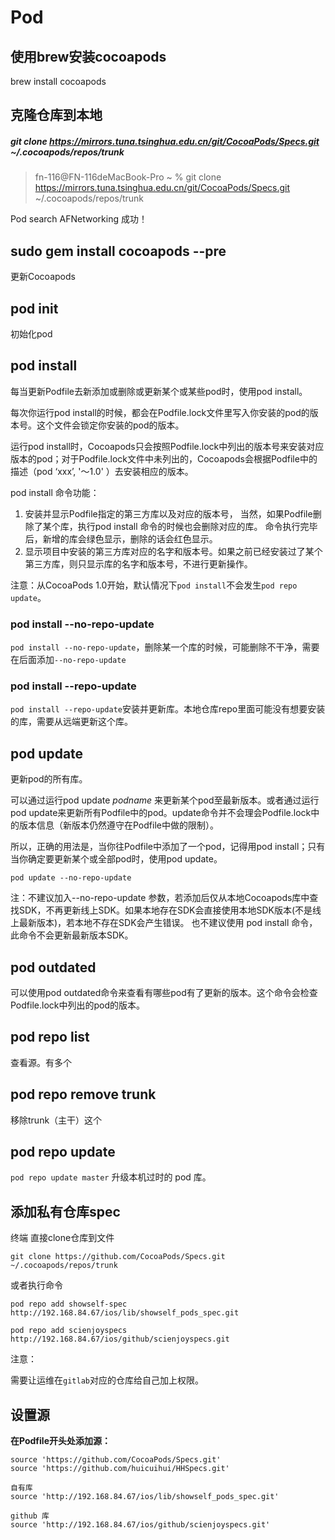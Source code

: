 # Pod

## 使用brew安装cocoapods

brew install cocoapods

## 克隆仓库到本地

##### git clone https://mirrors.tuna.tsinghua.edu.cn/git/CocoaPods/Specs.git ~/.cocoapods/repos/trunk

>fn-116@FN-116deMacBook-Pro ~ % git clone https://mirrors.tuna.tsinghua.edu.cn/git/CocoaPods/Specs.git ~/.cocoapods/repos/trunk

Pod search AFNetworking 成功！

## sudo gem install cocoapods --pre

更新Cocoapods

## pod init

初始化pod

## pod install

每当更新Podfile去新添加或删除或更新某个或某些pod时，使用pod install。

每次你运行pod install的时候，都会在Podfile.lock文件里写入你安装的pod的版本号。这个文件会锁定你安装的pod的版本。

运行pod install时，Cocoapods只会按照Podfile.lock中列出的版本号来安装对应版本的pod；对于Podfile.lock文件中未列出的，Cocoapods会根据Podfile中的描述（pod ‘xxx’, '～1.0' ）去安装相应的版本。

pod install 命令功能：

1. 安装并显示Podfile指定的第三方库以及对应的版本号，
   当然，如果Podfile删除了某个库，执行pod install 命令的时候也会删除对应的库。
   命令执行完毕后，新增的库会绿色显示，删除的话会红色显示。
2. 显示项目中安装的第三方库对应的名字和版本号。如果之前已经安装过了某个第三方库，则只显示库的名字和版本号，不进行更新操作。

注意：从CocoaPods 1.0开始，默认情况下`pod install`不会发生`pod repo update`。

### pod install --no-repo-update

`pod install --no-repo-update`，删除某一个库的时候，可能删除不干净，需要在后面添加`--no-repo-update`

### pod install --repo-update

`pod install --repo-update`安装并更新库。本地仓库repo里面可能没有想要安装的库，需要从远端更新这个库。

## pod update

更新pod的所有库。

可以通过运行pod update *podname* 来更新某个pod至最新版本。或者通过运行pod update来更新所有Podfile中的pod。update命令并不会理会Podfile.lock中的版本信息（新版本仍然遵守在Podfile中做的限制）。

所以，正确的用法是，当你往Podfile中添加了一个pod，记得用pod install；只有当你确定要更新某个或全部pod时，使用pod update。

`pod update --no-repo-update`

注：不建议加入--no-repo-update 参数，若添加后仅从本地Cocoapods库中查找SDK，不再更新线上SDK。如果本地存在SDK会直接使用本地SDK版本(不是线上最新版本)，若本地不存在SDK会产生错误。 也不建议使用 pod install 命令，此命令不会更新最新版本SDK。

## pod outdated

可以使用pod outdated命令来查看有哪些pod有了更新的版本。这个命令会检查Podfile.lock中列出的pod的版本。

## pod repo list

查看源。有多个

## pod repo remove trunk

移除trunk（主干）这个

## pod repo update

`pod repo update master` 升级本机过时的 pod 库。

## 添加私有仓库spec

终端 直接clone仓库到文件

```
git clone https://github.com/CocoaPods/Specs.git ~/.cocoapods/repos/trunk
```

或者执行命令

```
pod repo add showself-spec http://192.168.84.67/ios/lib/showself_pods_spec.git

pod repo add scienjoyspecs http://192.168.84.67/ios/github/scienjoyspecs.git
```

注意：

需要让运维在`gitlab`对应的仓库给自己加上权限。

## 设置源

**在Podfile开头处添加源：**

```
source 'https://github.com/CocoaPods/Specs.git'
source 'https://github.com/huicuihui/HHSpecs.git'

自有库
source 'http://192.168.84.67/ios/lib/showself_pods_spec.git'

github 库
source 'http://192.168.84.67/ios/github/scienjoyspecs.git'
```
